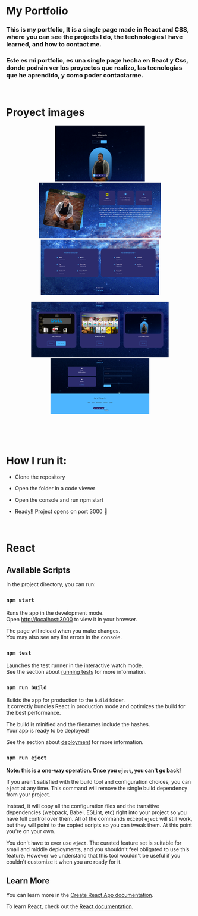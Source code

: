 # My Portfolio

### This is my portfolio, It is a single page made in React and CSS, where you can see the projects I do, the technologies I have learned, and how to contact me.

### Este es mi portfolio, es una single page hecha en React y Css, donde podrán ver los proyectos que realizo, las tecnologías que he aprendido, y como poder contactarme.

<br/>

# Proyect images

<p align="center" >
<img src="./src/assets/port1.png" alt="home" height="150" >
<img src="./src/assets/port2.png" alt="about" height="150" >
<img src="./src/assets/port3.png" alt="experience" height="150" >
 </p>
 <p align="center" >
<img src="./src/assets/port4.png" alt="portfolio" height="150" >
<img src="./src/assets/port5.png" alt="contact" height="150" >
</p>
<br/><br/><br/>

# How I run it: 

- Clone the repository 

- Open the folder in a code viewer 

- Open the console and run npm start 

- Ready!! Project opens on port 3000 🚀
<br/><br/><br/>

# React

## Available Scripts

In the project directory, you can run:

### `npm start`

Runs the app in the development mode.\
Open [http://localhost:3000](http://localhost:3000) to view it in your browser.

The page will reload when you make changes.\
You may also see any lint errors in the console.

### `npm test`

Launches the test runner in the interactive watch mode.\
See the section about [running tests](https://facebook.github.io/create-react-app/docs/running-tests) for more information.

### `npm run build`

Builds the app for production to the `build` folder.\
It correctly bundles React in production mode and optimizes the build for the best performance.

The build is minified and the filenames include the hashes.\
Your app is ready to be deployed!

See the section about [deployment](https://facebook.github.io/create-react-app/docs/deployment) for more information.

### `npm run eject`

**Note: this is a one-way operation. Once you `eject`, you can't go back!**

If you aren't satisfied with the build tool and configuration choices, you can `eject` at any time. This command will remove the single build dependency from your project.

Instead, it will copy all the configuration files and the transitive dependencies (webpack, Babel, ESLint, etc) right into your project so you have full control over them. All of the commands except `eject` will still work, but they will point to the copied scripts so you can tweak them. At this point you're on your own.

You don't have to ever use `eject`. The curated feature set is suitable for small and middle deployments, and you shouldn't feel obligated to use this feature. However we understand that this tool wouldn't be useful if you couldn't customize it when you are ready for it.

## Learn More

You can learn more in the [Create React App documentation](https://facebook.github.io/create-react-app/docs/getting-started).

To learn React, check out the [React documentation](https://reactjs.org/).
